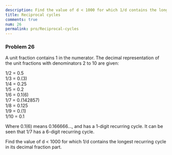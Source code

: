 ```yaml
---
description: Find the value of d < 1000 for which 1/d contains the longest recurring cycle in its decimal fraction part.
title: Reciprocal cycles
comments: true
num: 26
permalink: pro/Reciprocal-cycles
---
```

<div class='problem'>
<h3>Problem 26</h3>
<p>A unit fraction contains 1 in the numerator. The decimal representation of the unit fractions with denominators 2 to 10 are given:   

1/2	= 	0.5   
1/3	= 	0.(3)   
1/4	= 	0.25   
1/5	= 	0.2   
1/6	= 	0.1(6)   
1/7	= 	0.(142857)     
1/8	= 	0.125   
1/9	= 	0.(1)   
1/10	= 	0.1     

Where 0.1(6) means 0.166666..., and has a 1-digit recurring cycle. It can be seen that 1/7 has a 6-digit recurring cycle.

Find the value of d < 1000 for which 1/d contains the longest recurring cycle in its decimal fraction part.
</p></div>
